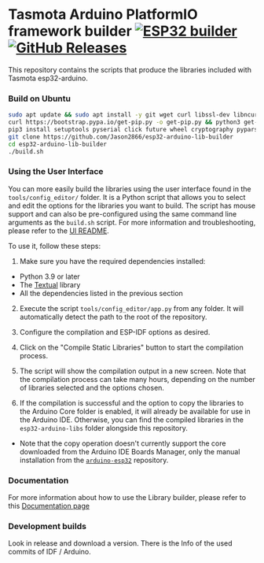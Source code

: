 # Tasmota Arduino PlatformIO framework builder [![ESP32 builder](https://github.com/Jason2866/esp32-arduino-lib-builder/actions/workflows/push.yml/badge.svg)](https://github.com/Jason2866/esp32-arduino-lib-builder/actions/workflows/push.yml)[![GitHub Releases](https://img.shields.io/github/downloads/Jason2866/esp32-arduino-lib-builder/total?label=downloads)](https://github.com/Jason2866/esp32-arduino-lib-builder/releases/latest)

This repository contains the scripts that produce the libraries included with Tasmota esp32-arduino.

### Build on Ubuntu
```bash
sudo apt update && sudo apt install -y git wget curl libssl-dev libncurses-dev flex bison gperf python3 cmake ninja-build ccache jq
curl https://bootstrap.pypa.io/get-pip.py -o get-pip.py && python3 get-pip.py && \
pip3 install setuptools pyserial click future wheel cryptography pyparsing pyelftools
git clone https://github.com/Jason2866/esp32-arduino-lib-builder
cd esp32-arduino-lib-builder
./build.sh
```


### Using the User Interface

You can more easily build the libraries using the user interface found in the `tools/config_editor/` folder.
It is a Python script that allows you to select and edit the options for the libraries you want to build.
The script has mouse support and can also be pre-configured using the same command line arguments as the `build.sh` script.
For more information and troubleshooting, please refer to the [UI README](tools/config_editor/README.md).

To use it, follow these steps:

1. Make sure you have the required dependencies installed:
  - Python 3.9 or later
  - The [Textual](https://github.com/textualize/textual/) library
  - All the dependencies listed in the previous section

2. Execute the script `tools/config_editor/app.py` from any folder. It will automatically detect the path to the root of the repository.

3. Configure the compilation and ESP-IDF options as desired.

4. Click on the "Compile Static Libraries" button to start the compilation process.

5. The script will show the compilation output in a new screen. Note that the compilation process can take many hours, depending on the number of libraries selected and the options chosen.

6. If the compilation is successful and the option to copy the libraries to the Arduino Core folder is enabled, it will already be available for use in the Arduino IDE. Otherwise, you can find the compiled libraries in the `esp32-arduino-libs` folder alongside this repository.
  - Note that the copy operation doesn't currently support the core downloaded from the Arduino IDE Boards Manager, only the manual installation from the [`arduino-esp32`](https://github.com/espressif/arduino-esp32) repository.

### Documentation

For more information about how to use the Library builder, please refer to this [Documentation page](https://docs.espressif.com/projects/arduino-esp32/en/latest/lib_builder.html?highlight=lib%20builder)

### Development builds
Look in release and download a version. There is the Info of the used commits of IDF / Arduino.
